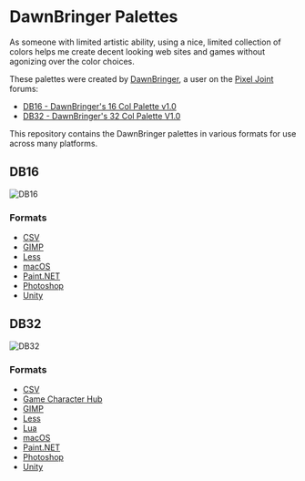 # DawnBringer Palettes

As someone with limited artistic ability, using a nice, limited collection of colors helps me create decent looking web sites and games without agonizing over the color choices.

These palettes were created by [DawnBringer][2], a user on the [Pixel Joint][1] forums:

* [DB16 - DawnBringer's 16 Col Palette v1.0][3]
* [DB32 - DawnBringer's 32 Col Palette V1.0][4]

This repository contains the DawnBringer palettes in various formats for use across many platforms.

## DB16

![DB16][5]

### Formats

* [CSV](https://raw.githubusercontent.com/geoffb/dawnbringer-palettes/master/DB16/db16.csv)
* [GIMP](https://raw.githubusercontent.com/geoffb/dawnbringer-palettes/master/DB16/db16.gpl)
* [Less](https://raw.githubusercontent.com/geoffb/dawnbringer-palettes/master/DB16/db16.less)
* [macOS](https://github.com/geoffb/dawnbringer-palettes/blob/master/DB16/DB16.clr?raw=true)
* [Paint.NET](https://raw.githubusercontent.com/geoffb/dawnbringer-palettes/master/DB16/db16.txt)
* [Photoshop](https://github.com/geoffb/dawnbringer-palettes/raw/master/DB16/db16.act?raw=true)
* [Unity](https://raw.githubusercontent.com/geoffb/dawnbringer-palettes/master/DB16/DB16.colors)

## DB32

![DB32][6]

### Formats

* [CSV](https://raw.githubusercontent.com/geoffb/dawnbringer-palettes/master/DB32/db32.csv)
* [Game Character Hub](https://github.com/geoffb/dawnbringer-palettes/blob/master/DB32/db32.gchp?raw=true)
* [GIMP](https://raw.githubusercontent.com/geoffb/dawnbringer-palettes/master/DB32/db32.gpl)
* [Less](https://raw.githubusercontent.com/geoffb/dawnbringer-palettes/master/DB32/db32.less)
* [Lua](https://raw.githubusercontent.com/geoffb/dawnbringer-palettes/master/DB32/db32.lua)
* [macOS](https://github.com/geoffb/dawnbringer-palettes/blob/master/DB32/DB32.clr?raw=true)
* [Paint.NET](https://raw.githubusercontent.com/geoffb/dawnbringer-palettes/master/DB32/db32.txt)
* [Photoshop](https://github.com/geoffb/dawnbringer-palettes/raw/master/DB32/db32.act?raw=true)
* [Unity](https://raw.githubusercontent.com/geoffb/dawnbringer-palettes/master/DB32/DB32.colors)

[1]: http://www.pixeljoint.com/
[2]: http://www.pixeljoint.com/p/23821.htm
[3]: http://www.pixeljoint.com/forum/forum_posts.asp?TID=12795
[4]: http://www.pixeljoint.com/forum/forum_posts.asp?TID=16247
[5]: https://raw.githubusercontent.com/geoffb/dawnbringer-palettes/master/DB16/db16.png
[6]: https://raw.githubusercontent.com/geoffb/dawnbringer-palettes/master/DB32/db32.png
